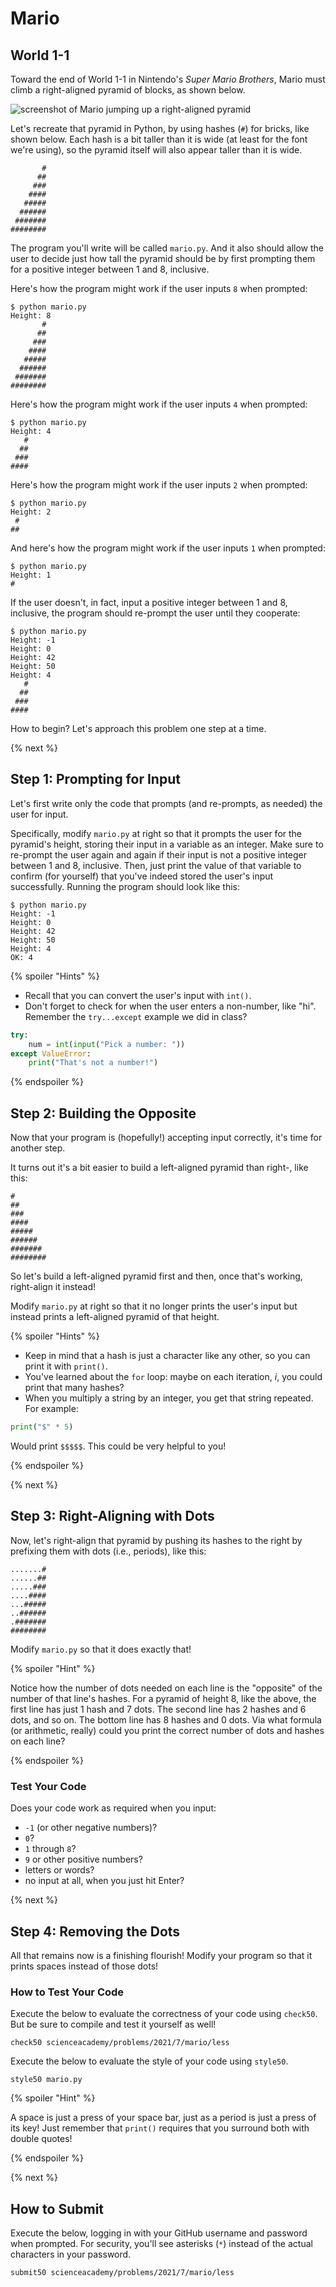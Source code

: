 # Mario

## World 1-1

Toward the end of World 1-1 in Nintendo's _Super Mario Brothers_, Mario must climb a right-aligned pyramid of blocks, as shown below.

![screenshot of Mario jumping up a right-aligned pyramid](pyramid.png)

Let's recreate that pyramid in Python, by using hashes (`#`) for bricks, like shown below. Each hash is a bit taller than it is wide (at least for the font we're using), so the pyramid itself will also appear taller than it is wide.

```
       #
      ##
     ###
    ####
   #####
  ######
 #######
########
```

The program you'll write will be called `mario.py`. And it also should allow the user to decide just how tall the pyramid should be by first prompting them for a positive integer between 1 and 8, inclusive.

Here's how the program might work if the user inputs `8` when prompted:

```
$ python mario.py
Height: 8
       #
      ##
     ###
    ####
   #####
  ######
 #######
########
```

Here's how the program might work if the user inputs `4` when prompted:

```
$ python mario.py
Height: 4
   #
  ##
 ###
####
```

Here's how the program might work if the user inputs `2` when prompted:

```
$ python mario.py
Height: 2
 #
##
```

And here's how the program might work if the user inputs `1` when prompted:

```
$ python mario.py
Height: 1
#
```

If the user doesn't, in fact, input a positive integer between 1 and 8, inclusive, the program should re-prompt the user until they cooperate:

```
$ python mario.py
Height: -1
Height: 0
Height: 42
Height: 50
Height: 4
   #
  ##
 ###
####
```

How to begin? Let's approach this problem one step at a time.

{% next %}

## Step 1: Prompting for Input

Let's first write only the code that prompts (and re-prompts, as needed) the user for input.

Specifically, modify `mario.py` at right so that it prompts the user for the pyramid's height, storing their input in a variable as an integer. Make sure to re-prompt the user again and again if their input is not a positive integer between 1 and 8, inclusive. Then, just print the value of that variable to confirm (for yourself) that you've indeed stored the user's input successfully. Running the program should look like this:

```
$ python mario.py
Height: -1
Height: 0
Height: 42
Height: 50
Height: 4
OK: 4
```

{% spoiler "Hints" %}

* Recall that you can convert the user's input with `int()`.
* Don't forget to check for when the user enters a non-number, like "hi". Remember the `try...except` example we did in class?

```python
try:
    num = int(input("Pick a number: "))
except ValueError:
    print("That's not a number!")
```

{% endspoiler %}

## Step 2: Building the Opposite

Now that your program is (hopefully!) accepting input correctly, it's time for another step.

It turns out it's a bit easier to build a left-aligned pyramid than right-, like this:

```
#
##
###
####
#####
######
#######
########
```

So let's build a left-aligned pyramid first and then, once that's working, right-align it instead!

Modify `mario.py` at right so that it no longer prints the user's input but instead prints a left-aligned pyramid of that height.

{% spoiler "Hints" %}

* Keep in mind that a hash is just a character like any other, so you can print it with `print()`.
* You've learned about the `for` loop: maybe on each iteration, *i*, you could print that many hashes?
* When you multiply a string by an integer, you get that string repeated. For example:

```python
print("$" * 5)
```

Would print `$$$$$`. This could be very helpful to you!

{% endspoiler %}

{% next %}

## Step 3: Right-Aligning with Dots

Now, let's right-align that pyramid by pushing its hashes to the right by prefixing them with dots (i.e., periods), like this:

```
.......#
......##
.....###
....####
...#####
..######
.#######
########
```

Modify `mario.py` so that it does exactly that!

{% spoiler "Hint" %}

Notice how the number of dots needed on each line is the "opposite" of the number of that line's hashes. For a pyramid of height 8, like the above, the first line has just 1 hash and 7 dots. The second line has 2 hashes and 6 dots, and so on. The bottom line has 8 hashes and 0 dots. Via what formula (or arithmetic, really) could you print the correct number of dots and hashes on each line?

{% endspoiler %}

### Test Your Code

Does your code work as required when you input:

* `-1` (or other negative numbers)?
* `0`?
* `1` through `8`?
* `9` or other positive numbers?
* letters or words?
* no input at all, when you just hit Enter?

{% next %}

## Step 4: Removing the Dots

All that remains now is a finishing flourish! Modify your program so that it prints spaces instead of those dots!

### How to Test Your Code

Execute the below to evaluate the correctness of your code using `check50`. But be sure to compile and test it yourself as well!

```
check50 scienceacademy/problems/2021/7/mario/less
```

Execute the below to evaluate the style of your code using `style50`.

```
style50 mario.py
```

{% spoiler "Hint" %}

A space is just a press of your space bar, just as a period is just a press of its key! Just remember that `print()` requires that you surround both with double quotes!

{% endspoiler %}

{% next %}

## How to Submit

Execute the below, logging in with your GitHub username and password when prompted. For security, you'll see asterisks (`*`) instead of the actual characters in your password.

```
submit50 scienceacademy/problems/2021/7/mario/less
```
